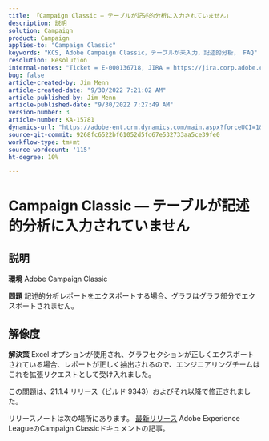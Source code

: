 ```yaml
---
title: 「Campaign Classic — テーブルが記述的分析に入力されていません」
description: 説明
solution: Campaign
product: Campaign
applies-to: "Campaign Classic"
keywords: "KCS, Adobe Campaign Classic，テーブルが未入力，記述的分析， FAQ"
resolution: Resolution
internal-notes: "Ticket = E-000136718, JIRA = https://jira.corp.adobe.com/browse/NEO-24963"
bug: false
article-created-by: Jim Menn
article-created-date: "9/30/2022 7:21:02 AM"
article-published-by: Jim Menn
article-published-date: "9/30/2022 7:27:49 AM"
version-number: 3
article-number: KA-15781
dynamics-url: "https://adobe-ent.crm.dynamics.com/main.aspx?forceUCI=1&pagetype=entityrecord&etn=knowledgearticle&id=7872c36a-9040-ed11-9db1-0022480866ad"
source-git-commit: 9268fc6522bf61052d5fd67e532733aa5ce39fe0
workflow-type: tm+mt
source-wordcount: '115'
ht-degree: 10%

---
```


# Campaign Classic — テーブルが記述的分析に入力されていません

## 説明


<b>環境</b>
Adobe Campaign Classic

<b>問題</b>
記述的分析レポートをエクスポートする場合、グラフはグラフ部分でエクスポートされません。


## 解像度


<b>解決策</b>
Excel オプションが使用され、グラフセクションが正しくエクスポートされている場合、レポートが正しく抽出されるので、エンジニアリングチームはこれを拡張リクエストとして受け入れました。

この問題は、21.1.4 リリース（ビルド 9343）およびそれ以降で修正されました。

リリースノートは次の場所にあります。 [最新リリース](https://experienceleague.adobe.com/docs/campaign-classic/using/release-notes/latest-release.html?lang=ja) Adobe Experience LeagueのCampaign Classicドキュメントの記事。
